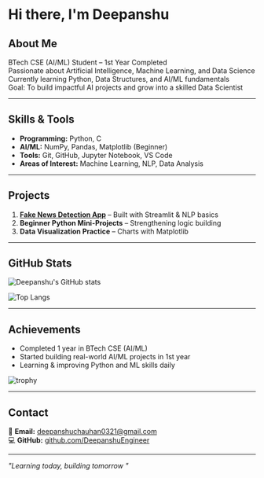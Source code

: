 # Hi there, I'm Deepanshu 

##  About Me
BTech CSE (AI/ML) Student – 1st Year Completed  
Passionate about Artificial Intelligence, Machine Learning, and Data Science  
Currently learning Python, Data Structures, and AI/ML fundamentals  
Goal: To build impactful AI projects and grow into a skilled Data Scientist

---

##  Skills & Tools
- **Programming:** Python, C  
- **AI/ML:** NumPy, Pandas, Matplotlib (Beginner)  
- **Tools:** Git, GitHub, Jupyter Notebook, VS Code  
- **Areas of Interest:** Machine Learning, NLP, Data Analysis

---

## Projects
1. **[Fake News Detection App](https://github.com/DeepanshuEngineer/fake-news-detection)** – Built with Streamlit & NLP basics  
2. **Beginner Python Mini-Projects** – Strengthening logic building  
3. **Data Visualization Practice** – Charts with Matplotlib

---

## GitHub Stats
![Deepanshu's GitHub stats](https://github-readme-stats.vercel.app/api?username=Deepanshu-Engineer&show_icons=true&theme=radical)

![Top Langs](https://github-readme-stats.vercel.app/api/top-langs/?username=Deepanshu-Engineer&layout=compact&theme=radical)

---

## Achievements
- Completed 1 year in BTech CSE (AI/ML)  
- Started building real-world AI/ML projects in 1st year  
- Learning & improving Python and ML skills daily

![trophy](https://github-profile-trophy.vercel.app/?username=Deepanshu-Engineer&theme=monokai)

---

## Contact
📧 **Email:** deepanshuchauhan0321@gmail.com  
💻 **GitHub:** [github.com/DeepanshuEngineer](https://github.com/Deepanshu-Engineer)  

---

*"Learning today, building tomorrow "*
